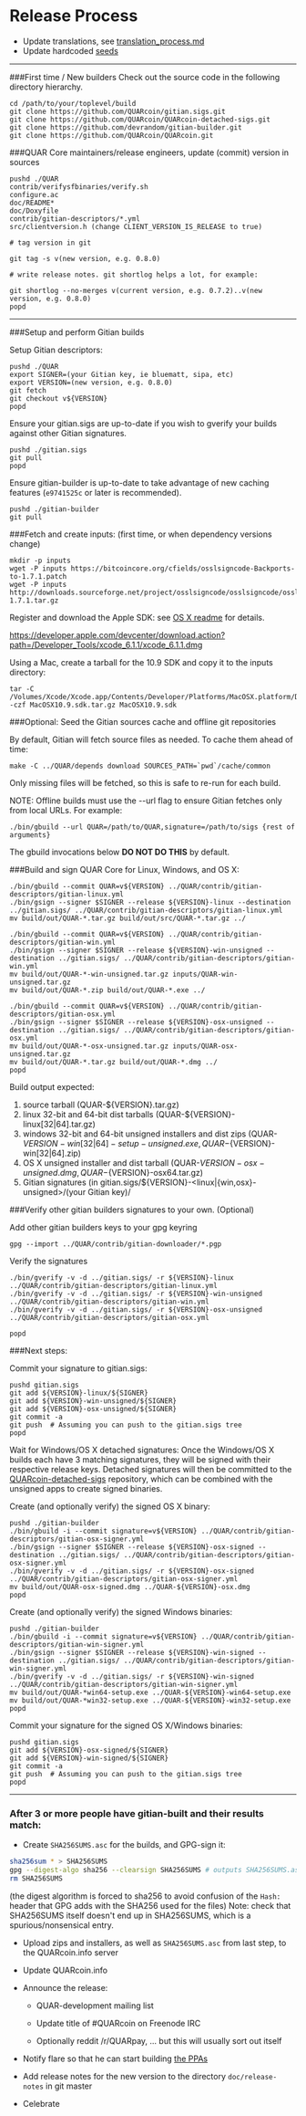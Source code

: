 Release Process
====================

* Update translations, see [translation_process.md](https://github.com/QUARcoin/QUAR/blob/master/doc/translation_process.md#syncing-with-transifex)
* Update hardcoded [seeds](/contrib/seeds)

* * *

###First time / New builders
Check out the source code in the following directory hierarchy.

	cd /path/to/your/toplevel/build
	git clone https://github.com/QUARcoin/gitian.sigs.git
	git clone https://github.com/QUARcoin/QUARcoin-detached-sigs.git
	git clone https://github.com/devrandom/gitian-builder.git
	git clone https://github.com/QUARcoin/QUARcoin.git

###QUAR Core maintainers/release engineers, update (commit) version in sources

	pushd ./QUAR
	contrib/verifysfbinaries/verify.sh
	configure.ac
	doc/README*
	doc/Doxyfile
	contrib/gitian-descriptors/*.yml
	src/clientversion.h (change CLIENT_VERSION_IS_RELEASE to true)

	# tag version in git

	git tag -s v(new version, e.g. 0.8.0)

	# write release notes. git shortlog helps a lot, for example:

	git shortlog --no-merges v(current version, e.g. 0.7.2)..v(new version, e.g. 0.8.0)
	popd

* * *

###Setup and perform Gitian builds

 Setup Gitian descriptors:

	pushd ./QUAR
	export SIGNER=(your Gitian key, ie bluematt, sipa, etc)
	export VERSION=(new version, e.g. 0.8.0)
	git fetch
	git checkout v${VERSION}
	popd

  Ensure your gitian.sigs are up-to-date if you wish to gverify your builds against other Gitian signatures.

	pushd ./gitian.sigs
	git pull
	popd

  Ensure gitian-builder is up-to-date to take advantage of new caching features (`e9741525c` or later is recommended).

	pushd ./gitian-builder
	git pull

###Fetch and create inputs: (first time, or when dependency versions change)

	mkdir -p inputs
	wget -P inputs https://bitcoincore.org/cfields/osslsigncode-Backports-to-1.7.1.patch
	wget -P inputs http://downloads.sourceforge.net/project/osslsigncode/osslsigncode/osslsigncode-1.7.1.tar.gz

 Register and download the Apple SDK: see [OS X readme](README_osx.txt) for details.

 https://developer.apple.com/devcenter/download.action?path=/Developer_Tools/xcode_6.1.1/xcode_6.1.1.dmg

 Using a Mac, create a tarball for the 10.9 SDK and copy it to the inputs directory:

	tar -C /Volumes/Xcode/Xcode.app/Contents/Developer/Platforms/MacOSX.platform/Developer/SDKs/ -czf MacOSX10.9.sdk.tar.gz MacOSX10.9.sdk

###Optional: Seed the Gitian sources cache and offline git repositories

By default, Gitian will fetch source files as needed. To cache them ahead of time:

	make -C ../QUAR/depends download SOURCES_PATH=`pwd`/cache/common

Only missing files will be fetched, so this is safe to re-run for each build.

NOTE: Offline builds must use the --url flag to ensure Gitian fetches only from local URLs. For example:
```
./bin/gbuild --url QUAR=/path/to/QUAR,signature=/path/to/sigs {rest of arguments}
```
The gbuild invocations below <b>DO NOT DO THIS</b> by default.

###Build and sign QUAR Core for Linux, Windows, and OS X:

	./bin/gbuild --commit QUAR=v${VERSION} ../QUAR/contrib/gitian-descriptors/gitian-linux.yml
	./bin/gsign --signer $SIGNER --release ${VERSION}-linux --destination ../gitian.sigs/ ../QUAR/contrib/gitian-descriptors/gitian-linux.yml
	mv build/out/QUAR-*.tar.gz build/out/src/QUAR-*.tar.gz ../

	./bin/gbuild --commit QUAR=v${VERSION} ../QUAR/contrib/gitian-descriptors/gitian-win.yml
	./bin/gsign --signer $SIGNER --release ${VERSION}-win-unsigned --destination ../gitian.sigs/ ../QUAR/contrib/gitian-descriptors/gitian-win.yml
	mv build/out/QUAR-*-win-unsigned.tar.gz inputs/QUAR-win-unsigned.tar.gz
	mv build/out/QUAR-*.zip build/out/QUAR-*.exe ../

	./bin/gbuild --commit QUAR=v${VERSION} ../QUAR/contrib/gitian-descriptors/gitian-osx.yml
	./bin/gsign --signer $SIGNER --release ${VERSION}-osx-unsigned --destination ../gitian.sigs/ ../QUAR/contrib/gitian-descriptors/gitian-osx.yml
	mv build/out/QUAR-*-osx-unsigned.tar.gz inputs/QUAR-osx-unsigned.tar.gz
	mv build/out/QUAR-*.tar.gz build/out/QUAR-*.dmg ../
	popd

  Build output expected:

  1. source tarball (QUAR-${VERSION}.tar.gz)
  2. linux 32-bit and 64-bit dist tarballs (QUAR-${VERSION}-linux[32|64].tar.gz)
  3. windows 32-bit and 64-bit unsigned installers and dist zips (QUAR-${VERSION}-win[32|64]-setup-unsigned.exe, QUAR-${VERSION}-win[32|64].zip)
  4. OS X unsigned installer and dist tarball (QUAR-${VERSION}-osx-unsigned.dmg, QUAR-${VERSION}-osx64.tar.gz)
  5. Gitian signatures (in gitian.sigs/${VERSION}-<linux|{win,osx}-unsigned>/(your Gitian key)/

###Verify other gitian builders signatures to your own. (Optional)

  Add other gitian builders keys to your gpg keyring

	gpg --import ../QUAR/contrib/gitian-downloader/*.pgp

  Verify the signatures

	./bin/gverify -v -d ../gitian.sigs/ -r ${VERSION}-linux ../QUAR/contrib/gitian-descriptors/gitian-linux.yml
	./bin/gverify -v -d ../gitian.sigs/ -r ${VERSION}-win-unsigned ../QUAR/contrib/gitian-descriptors/gitian-win.yml
	./bin/gverify -v -d ../gitian.sigs/ -r ${VERSION}-osx-unsigned ../QUAR/contrib/gitian-descriptors/gitian-osx.yml

	popd

###Next steps:

Commit your signature to gitian.sigs:

	pushd gitian.sigs
	git add ${VERSION}-linux/${SIGNER}
	git add ${VERSION}-win-unsigned/${SIGNER}
	git add ${VERSION}-osx-unsigned/${SIGNER}
	git commit -a
	git push  # Assuming you can push to the gitian.sigs tree
	popd

  Wait for Windows/OS X detached signatures:
	Once the Windows/OS X builds each have 3 matching signatures, they will be signed with their respective release keys.
	Detached signatures will then be committed to the [QUARcoin-detached-sigs](https://github.com/QUARcoin/QUARcoin-detached-sigs) repository, which can be combined with the unsigned apps to create signed binaries.

  Create (and optionally verify) the signed OS X binary:

	pushd ./gitian-builder
	./bin/gbuild -i --commit signature=v${VERSION} ../QUAR/contrib/gitian-descriptors/gitian-osx-signer.yml
	./bin/gsign --signer $SIGNER --release ${VERSION}-osx-signed --destination ../gitian.sigs/ ../QUAR/contrib/gitian-descriptors/gitian-osx-signer.yml
	./bin/gverify -v -d ../gitian.sigs/ -r ${VERSION}-osx-signed ../QUAR/contrib/gitian-descriptors/gitian-osx-signer.yml
	mv build/out/QUAR-osx-signed.dmg ../QUAR-${VERSION}-osx.dmg
	popd

  Create (and optionally verify) the signed Windows binaries:

	pushd ./gitian-builder
	./bin/gbuild -i --commit signature=v${VERSION} ../QUAR/contrib/gitian-descriptors/gitian-win-signer.yml
	./bin/gsign --signer $SIGNER --release ${VERSION}-win-signed --destination ../gitian.sigs/ ../QUAR/contrib/gitian-descriptors/gitian-win-signer.yml
	./bin/gverify -v -d ../gitian.sigs/ -r ${VERSION}-win-signed ../QUAR/contrib/gitian-descriptors/gitian-win-signer.yml
	mv build/out/QUAR-*win64-setup.exe ../QUAR-${VERSION}-win64-setup.exe
	mv build/out/QUAR-*win32-setup.exe ../QUAR-${VERSION}-win32-setup.exe
	popd

Commit your signature for the signed OS X/Windows binaries:

	pushd gitian.sigs
	git add ${VERSION}-osx-signed/${SIGNER}
	git add ${VERSION}-win-signed/${SIGNER}
	git commit -a
	git push  # Assuming you can push to the gitian.sigs tree
	popd

-------------------------------------------------------------------------

### After 3 or more people have gitian-built and their results match:

- Create `SHA256SUMS.asc` for the builds, and GPG-sign it:
```bash
sha256sum * > SHA256SUMS
gpg --digest-algo sha256 --clearsign SHA256SUMS # outputs SHA256SUMS.asc
rm SHA256SUMS
```
(the digest algorithm is forced to sha256 to avoid confusion of the `Hash:` header that GPG adds with the SHA256 used for the files)
Note: check that SHA256SUMS itself doesn't end up in SHA256SUMS, which is a spurious/nonsensical entry.

- Upload zips and installers, as well as `SHA256SUMS.asc` from last step, to the QUARcoin.info server

- Update QUARcoin.info

- Announce the release:
  - QUAR-development mailing list

  - Update title of #QUARcoin on Freenode IRC

  - Optionally reddit /r/QUARpay, ... but this will usually sort out itself

- Notify flare so that he can start building [the PPAs](https://launchpad.net/~QUARcoin.info/+archive/ubuntu/QUAR)

- Add release notes for the new version to the directory `doc/release-notes` in git master

- Celebrate
